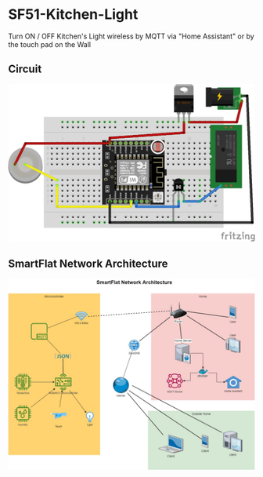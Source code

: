 # SF51-Kitchen-Light
Turn ON / OFF Kitchen's Light wireless by MQTT via "Home Assistant" or by the touch pad on the Wall

## Circuit
![Circuit](https://github.com/Ahmedhkad/SF51-Kitchen-Light/blob/master/Circuit/SF51-KitchenLight_bb.jpg)

## SmartFlat Network Architecture
![SmartFlat Network Architecture](https://github.com/Ahmedhkad/SF51-Kitchen-Light/blob/master/SmartFlat%20Network%20Architecture.jpg)
